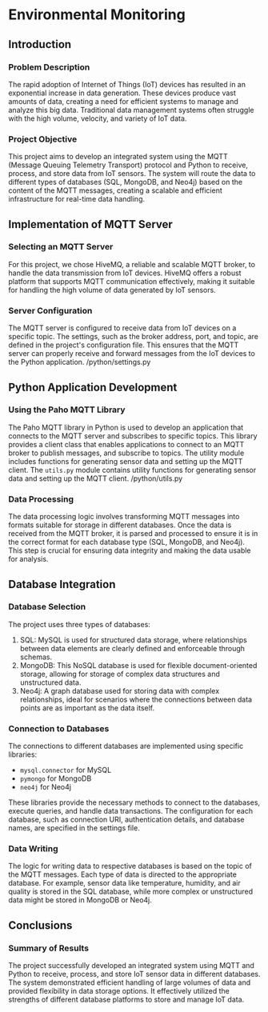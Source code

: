 # Environmental Monitoring

## Introduction

### Problem Description
The rapid adoption of Internet of Things (IoT) devices has resulted in an exponential increase in data generation. These devices produce vast amounts of data, creating a need for efficient systems to manage and analyze this big data. Traditional data management systems often struggle with the high volume, velocity, and variety of IoT data.

### Project Objective
This project aims to develop an integrated system using the MQTT (Message Queuing Telemetry Transport) protocol and Python to receive, process, and store data from IoT sensors. The system will route the data to different types of databases (SQL, MongoDB, and Neo4j) based on the content of the MQTT messages, creating a scalable and efficient infrastructure for real-time data handling.

## Implementation of MQTT Server

### Selecting an MQTT Server
For this project, we chose HiveMQ, a reliable and scalable MQTT broker, to handle the data transmission from IoT devices. HiveMQ offers a robust platform that supports MQTT communication effectively, making it suitable for handling the high volume of data generated by IoT sensors.

### Server Configuration
The MQTT server is configured to receive data from IoT devices on a specific topic. The settings, such as the broker address, port, and topic, are defined in the project's configuration file. This ensures that the MQTT server can properly receive and forward messages from the IoT devices to the Python application.
/python/settings.py

## Python Application Development

### Using the Paho MQTT Library
The Paho MQTT library in Python is used to develop an application that connects to the MQTT server and subscribes to specific topics. This library provides a client class that enables applications to connect to an MQTT broker to publish messages, and subscribe to topics. The utility module includes functions for generating sensor data and setting up the MQTT client. The `utils.py` module contains utility functions for generating sensor data and setting up the MQTT client. /python/utils.py

### Data Processing
The data processing logic involves transforming MQTT messages into formats suitable for storage in different databases. Once the data is received from the MQTT broker, it is parsed and processed to ensure it is in the correct format for each database type (SQL, MongoDB, and Neo4j). This step is crucial for ensuring data integrity and making the data usable for analysis.

## Database Integration

### Database Selection
The project uses three types of databases:
1. SQL: MySQL is used for structured data storage, where relationships between data elements are clearly defined and enforceable through schemas.
2. MongoDB: This NoSQL database is used for flexible document-oriented storage, allowing for storage of complex data structures and unstructured data.
3. Neo4j: A graph database used for storing data with complex relationships, ideal for scenarios where the connections between data points are as important as the data itself.

### Connection to Databases
The connections to different databases are implemented using specific libraries:
- `mysql.connector` for MySQL
- `pymongo` for MongoDB
- `neo4j` for Neo4j

These libraries provide the necessary methods to connect to the databases, execute queries, and handle data transactions. The configuration for each database, such as connection URI, authentication details, and database names, are specified in the settings file.

### Data Writing
The logic for writing data to respective databases is based on the topic of the MQTT messages. Each type of data is directed to the appropriate database. For example, sensor data like temperature, humidity, and air quality is stored in the SQL database, while more complex or unstructured data might be stored in MongoDB or Neo4j.

## Conclusions

### Summary of Results
The project successfully developed an integrated system using MQTT and Python to receive, process, and store IoT sensor data in different databases. The system demonstrated efficient handling of large volumes of data and provided flexibility in data storage options. It effectively utilized the strengths of different database platforms to store and manage IoT data.

